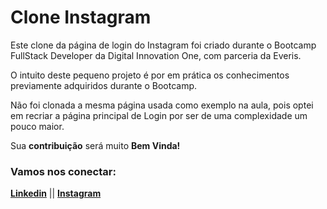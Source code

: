 # Clone Instagram

Este clone da página de login do Instagram foi criado durante o Bootcamp FullStack Developer da Digital Innovation One, com parceria da Everis.

O intuito deste pequeno projeto é por em prática os conhecimentos previamente adquiridos durante o Bootcamp.

Não foi clonada a mesma página usada como exemplo na aula, pois optei em recriar a página principal de Login por ser de uma complexidade um pouco maior.

Sua **contribuição** será muito **Bem Vinda!**

### Vamos nos conectar:

[**Linkedin**](https://www.linkedin.com/in/ozni-gabriel/)  || [**Instagram**](https://www.instagram.com/ozni_gabriel/)


